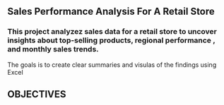 ## Sales Performance Analysis For A Retail Store
###  This project analyzez sales data for a retail store to uncover insights about top-selling products, regional performance , and monthly sales trends.
The goals is to create clear summaries and visulas of the findings using Excel

## OBJECTIVES
